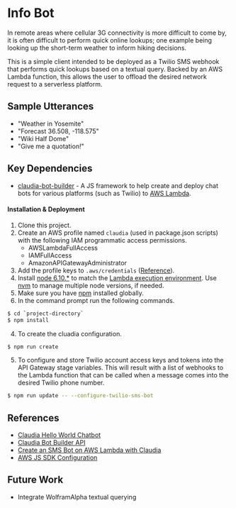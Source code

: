 Info Bot
============

In remote areas where cellular 3G connectivity is more difficult to come by, it is often difficult to perform quick online lookups; one example being looking up the short-term weather to inform hiking decisions.

This is a simple client intended to be deployed as a Twilio SMS webhook that performs quick lookups based on a textual query. Backed by an AWS Lambda function, this allows the user to offload the desired network request to a serverless platform.

Sample Utterances
------------
* "Weather in Yosemite"
* "Forecast 36.508, -118.575"
* "Wiki Half Dome"
* "Give me a quotation!"

Key Dependencies
------------
* [claudia-bot-builder](https://github.com/claudiajs/claudia-bot-builder) - A JS framework to help create and deploy chat bots for various platforms (such as Twilio) to [AWS Lambda](https://aws.amazon.com/documentation/lambda/).

#### Installation & Deployment
1. Clone this project.
2. Create an AWS profile named `claudia` (used in package.json scripts) with the following IAM programmatic access permissions.
    - AWSLambdaFullAccess
    - IAMFullAccess
    - AmazonAPIGatewayAdministrator
3. Add the profile keys to `.aws/credentials` ([Reference](https://claudiajs.com/tutorials/installing.html)).
4. Install [node 6.10.*](https://nodejs.org) to match the [Lambda execution environment](http://docs.aws.amazon.com/lambda/latest/dg/current-supported-versions.html). Use [nvm](https://modernfidelity.github.io/blog/multiple-node-versions-with-brew-and-nvm/) to manage multiple node versions, if needed.
5. Make sure you have [npm](https://www.npmjs.org/) installed globally.
6. In the command prompt run the following commands.
  ```sh
  $ cd `project-directory`
  $ npm install
  ```
4. To create the cluadia configuration.
  ```sh
  $ npm run create
  ```
5. To configure and store Twilio account access keys and tokens into the API Gateway stage variables. This will result with a list of webhooks to the Lambda function that can be called when a message comes into the desired Twilio phone number.
  ```sh
  $ npm run update -- --configure-twilio-sms-bot
  ```

References
------------
* [Claudia Hello World Chatbot](https://claudiajs.com/tutorials/hello-world-chatbot.html)
* [Claudia Bot Builder API](https://github.com/claudiajs/claudia-bot-builder/blob/master/docs/API.md)
* [Create an SMS Bot on AWS Lambda with Claudia](https://www.twilio.com/blog/2016/12/create-an-sms-bot-on-aws-lambda-with-claudia-js.html)
* [AWS JS SDK Configuration](http://docs.aws.amazon.com/sdk-for-javascript/v2/developer-guide/configuring-the-jssdk.html)

Future Work
------------
* Integrate WolframAlpha textual querying

